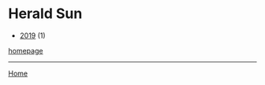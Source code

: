 # Herald Sun

  * [2019](./herald-sun-2019.md) (1)

[homepage](https://www.heraldsun.com.au/)

----

[Home](../index.md)
